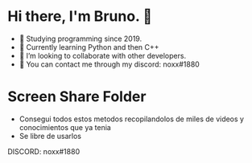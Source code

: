 # Hi there, I'm Bruno. 👋 


- 🔭 Studying programming since 2019.
- 🌱 Currently learning Python and then C++
- 👯 I’m looking to collaborate with other developers.
- 💬 You can contact me through my discord: noxx#1880


# Screen Share Folder

- Consegui todos estos metodos recopilandolos de miles de videos y conocimientos que ya tenia
- Se libre de usarlos

DISCORD: noxx#1880
